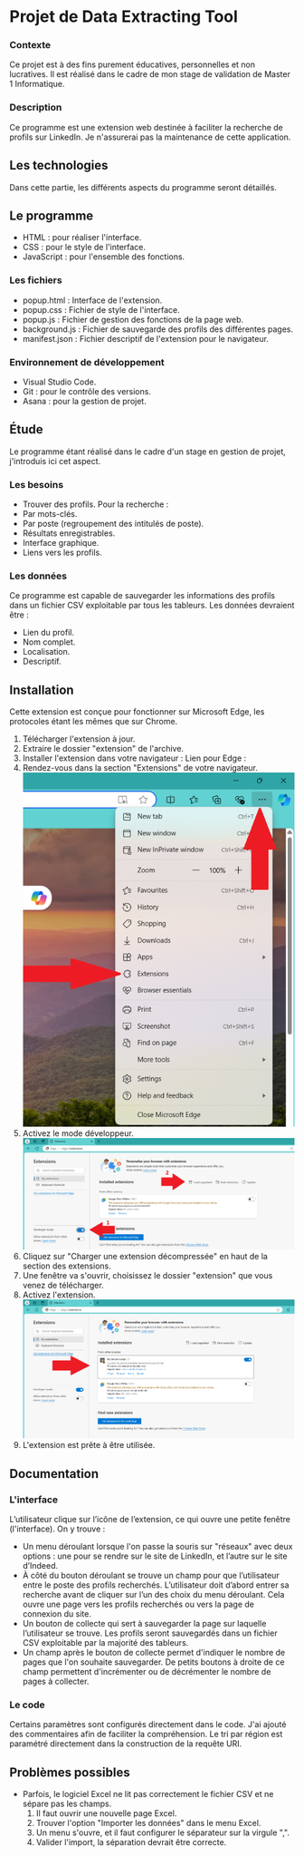 # Projet de Data Extracting Tool
### Contexte
Ce projet est à des fins purement éducatives, personnelles et non lucratives. Il est réalisé dans le cadre de mon stage de validation de Master 1 Informatique.

### Description
Ce programme est une extension web destinée à faciliter la recherche de profils sur LinkedIn. Je n'assurerai pas la maintenance de cette application.

## Les technologies
Dans cette partie, les différents aspects du programme seront détaillés.

## Le programme
+ HTML : pour réaliser l'interface.
+ CSS : pour le style de l'interface.
+ JavaScript : pour l'ensemble des fonctions.
### Les fichiers
+ popup.html : Interface de l'extension.
+ popup.css : Fichier de style de l'interface.
+ popup.js : Fichier de gestion des fonctions de la page web.
+ background.js : Fichier de sauvegarde des profils des différentes pages.
+ manifest.json : Fichier descriptif de l'extension pour le navigateur.
### Environnement de développement
+ Visual Studio Code.
+ Git : pour le contrôle des versions.
+ Asana : pour la gestion de projet.

## Étude
Le programme étant réalisé dans le cadre d'un stage en gestion de projet, j'introduis ici cet aspect.

### Les besoins
* Trouver des profils.
Pour la recherche :
* Par mots-clés.
* Par poste (regroupement des intitulés de poste).
* Résultats enregistrables.
* Interface graphique.
* Liens vers les profils.
### Les données
Ce programme est capable de sauvegarder les informations des profils dans un fichier CSV exploitable par tous les tableurs. Les données devraient être :

* Lien du profil.
* Nom complet.
* Localisation.
* Descriptif.

## Installation
Cette extension est conçue pour fonctionner sur Microsoft Edge, les protocoles étant les mêmes que sur Chrome.

1. Télécharger l'extension à jour.
2. Extraire le dossier "extension" de l'archive.
3. Installer l'extension dans votre navigateur : Lien pour Edge :
  1. Rendez-vous dans la section "Extensions" de votre navigateur.
  ![Texte alternatif](./Images/Screenshot_menu.png "L'image du menu")
  2. Activez le mode développeur.
  ![Texte alternatif](./Images/Screenshot_etape2.png "L'image de l'activation")
  3. Cliquez sur "Charger une extension décompressée" en haut de la section des extensions.
  4. Une fenêtre va s'ouvrir, choisissez le dossier "extension" que vous venez de télécharger.
  5. Activez l'extension.
  ![Texte alternatif](./Images/Screenshot_result.png "L'image du résultat")
4. L'extension est prête à être utilisée.

## Documentation
### L'interface
L’utilisateur clique sur l’icône de l’extension, ce qui ouvre une petite fenêtre (l'interface). On y trouve :

+ Un menu déroulant lorsque l'on passe la souris sur "réseaux" avec deux options : une pour se rendre sur le site de LinkedIn, et l’autre sur le site d’Indeed.
+ À côté du bouton déroulant se trouve un champ pour que l’utilisateur entre le poste des profils recherchés. L’utilisateur doit d’abord entrer sa recherche avant de cliquer sur l’un des choix du menu déroulant. Cela ouvre une page vers les profils recherchés ou vers la page de connexion du site.
+ Un bouton de collecte qui sert à sauvegarder la page sur laquelle l’utilisateur se trouve. Les profils seront sauvegardés dans un fichier CSV exploitable par la majorité des tableurs.
+ Un champ après le bouton de collecte permet d'indiquer le nombre de pages que l'on souhaite sauvegarder. De petits boutons à droite de ce champ permettent d'incrémenter ou de décrémenter le nombre de pages à collecter.

### Le code
Certains paramètres sont configurés directement dans le code. J'ai ajouté des commentaires afin de faciliter la compréhension.
Le tri par région est paramétré directement dans la construction de la requête URI.

## Problèmes possibles
* Parfois, le logiciel Excel ne lit pas correctement le fichier CSV et ne sépare pas les champs.
  1. Il faut ouvrir une nouvelle page Excel.
  2. Trouver l'option "Importer les données" dans le menu Excel.
  3. Un menu s'ouvre, et il faut configurer le séparateur sur la virgule ",".
  4. Valider l'import, la séparation devrait être correcte.